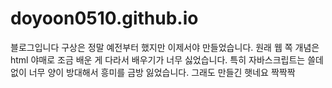 # doyoon0510.github.io

블로그입니다
구상은 정말 예전부터 했지만 이제서야 만들었습니다. 원래 웹 쪽 개념은 html 야매로 조금 배운 게 다라서 배우기가 너무 싫었습니다. 
특히 자바스크립트는 쓸데없이 너무 양이 방대해서 흥미를 금방 잃었습니다. 그래도 만들긴 햇네요 짝짝짝
